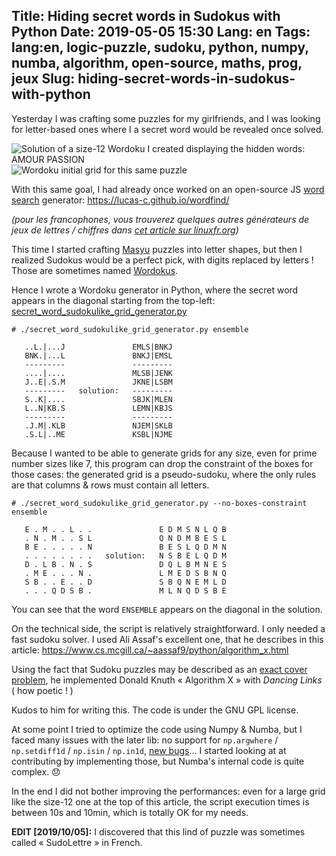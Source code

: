 Title: Hiding secret words in Sudokus with Python
Date: 2019-05-05 15:30
Lang: en
Tags: lang:en, logic-puzzle, sudoku, python, numpy, numba, algorithm, open-source, maths, prog, jeux
Slug: hiding-secret-words-in-sudokus-with-python
---

Yesterday I was crafting some puzzles for my girlfriends,
and I was looking for letter-based ones where I a secret word
would be revealed once solved.

![Solution of a size-12 Wordoku I created displaying the hidden words: AMOUR PASSION](images/2019/05/sudoku-letters-amourpassion-solution.png)
![Wordoku initial grid for this same puzzle](images/2019/05/sudoku-letters-amourpassion-grid.png)

With this same goal, I had already once worked on an open-source JS
[word search](https://en.wikipedia.org/wiki/Word_search) generator:
<https://lucas-c.github.io/wordfind/>

_(pour les francophones, vous trouverez quelques autres générateurs de jeux de lettres / chiffres dans [cet article sur linuxfr.org](https://linuxfr.org/news/generateurs-de-jeux-de-lettres-chiffres-libres))_

This time I started crafting [Masyu](https://fr.wikipedia.org/wiki/Masyu) puzzles into letter shapes,
but then I realized Sudokus would be a perfect pick, with digits replaced by letters !
Those are sometimes named [Wordokus](https://en.wikipedia.org/wiki/Sudoku#Alphabetical_Sudoku).

Hence I wrote a Wordoku generator in Python,
where the secret word appears in the diagonal starting from the top-left:
[secret_word_sudokulike_grid_generator.py](https://github.com/Lucas-C/dotfiles_and_notes/blob/master/languages/python/secret_word_sudokulike_grid_generator.py)

```
# ./secret_word_sudokulike_grid_generator.py ensemble

   ..L.|...J               EMLS|BNKJ
   BNK.|...L               BNKJ|EMSL
   ---------               ---------
   ....|....               MLSB|JENK
   J..E|.S.M               JKNE|LSBM
   ---------   solution:   ---------
   S..K|....               SBJK|MLEN
   L..N|KB.S               LEMN|KBJS
   ---------               ---------
   .J.M|.KLB               NJEM|SKLB
   .S.L|..ME               KSBL|NJME
```

Because I wanted to be able to generate grids for any size, even for prime number sizes like 7,
this program can drop the constraint of the boxes for those cases:
the generated grid is a pseudo-sudoku, where the only rules are that columns & rows must contain all letters.

```
# ./secret_word_sudokulike_grid_generator.py --no-boxes-constraint ensemble

   E . M . . L . .               E D M S N L Q B
   . N . M . . S L               Q N D M B E S L
   B E . . . . . N               B E S L Q D M N
   . . . . . . . .   solution:   N S B E L Q D M
   D . L B . N . S               D Q L B M N E S
   . M E . . . N .               L M E D S B N Q
   S B . . E . . D               S B Q N E M L D
   . . . Q D S B .               M L N Q D S B E
```

You can see that the word `ENSEMBLE` appears on the diagonal in the solution.

On the technical side, the script is relatively straightforward.
I only needed a fast sudoku solver.
I used Ali Assaf's excellent one, that he describes in this article:
<https://www.cs.mcgill.ca/~aassaf9/python/algorithm_x.html>

Using the fact that Sudoku puzzles may be described as an [exact cover problem](https://en.wikipedia.org/wiki/Exact_cover#Sudoku),
he implemented Donald Knuth « Algorithm X » with _Dancing Links_ ( how poetic ! )

Kudos to him for writing this. The code is under the GNU GPL license.

At some point I tried to optimize the code using Numpy & Numba,
but I faced many issues with the later lib:
no support for `np.argwhere` / `np.setdiff1d` / `np.isin` / `np.in1d`,
[new bugs](https://github.com/numba/numba/issues/4053)...
I started looking at at contributing by implementing those,
but Numba's internal code is quite complex. 😞

In the end I did not bother improving the performances:
even for a large grid like the size-12 one at the top of this article,
the script execution times is between 10s and 10min,
which is totally OK for my needs.

**EDIT [2019/10/05]:** I discovered that this lind of puzzle was sometimes called « SudoLettre » in French.

<script>
document.querySelectorAll('article img').forEach(img => img.title = img.alt)
</script>

<!--
| |S| | |P| |M|R| |O|W| |
|-|-|-|-|-|-|-|-|-|-|-|-|
| | |W|L| |G|O| |I| | |P|
|U| | | |L| | |W| |A| | |
|I| |P| | | | |A| |R| | |
|S|L|A| |R| | |N| | |P|I|
|W| | | |I|P|S| | | | | |
|N| | |S| | | |G| |P| | |
| |P| |O| | | |S|L| | |A|
|G|A| | |U| |I|P| | |R|O|
|O| | |G| | |U| | |I|S| |
| | | | | | | | |M| | |W|
| |W|U| | | | | | |L|A| |

<br>

A|S|G|N|P|I|M|R|U|O|W|L
-|-|-|-|-|-|-|-|-|-|-|-
R|M|W|L|A|G|O|U|I|S|N|P
U|I|O|P|L|S|N|W|R|A|M|G
I|O|P|U|M|W|L|A|N|R|G|S
S|L|A|M|R|U|G|N|O|W|P|I
W|G|N|R|I|P|S|O|A|M|L|U
N|U|R|S|O|L|A|G|W|P|I|M
M|P|I|O|N|R|W|S|L|G|U|A
G|A|L|W|U|M|I|P|S|N|R|O
O|N|M|G|W|A|U|L|P|I|S|R
L|R|S|A|G|N|P|I|M|U|O|W
P|W|U|I|S|O|R|M|G|L|A|N
-->

<style>
article img { display: inline-block; }
article pre { line-height: 1rem; }

td, th {
  font-weight: normal;
  font-size: 2rem;
  font-size: 2rem;
  padding: 0;
  width: 2.5rem;
  height: 2.5rem;
  text-align: center;
}

td:nth-of-type(4), th:nth-of-type(4),
td:nth-of-type(8), th:nth-of-type(8) {
  border-right: 3px solid black;
}
tr:nth-of-type(3), tr:nth-of-type(6), tr:nth-of-type(9) {
  border-top: 3px solid black;
}
th:nth-of-type(1),
tr:nth-child(1) td:nth-of-type(2),
tr:nth-child(2) td:nth-of-type(3),
tr:nth-child(3) td:nth-of-type(4),
tr:nth-child(4) td:nth-of-type(5),
tr:nth-child(5) td:nth-of-type(6),
tr:nth-child(6) td:nth-of-type(7),
tr:nth-child(7) td:nth-of-type(8),
tr:nth-child(8) td:nth-of-type(9),
tr:nth-child(9) td:nth-of-type(10),
tr:nth-child(10) td:nth-of-type(11),
tr:nth-child(11) td:nth-of-type(12) {
  background-color: #ffc4c4;
}
</style>
